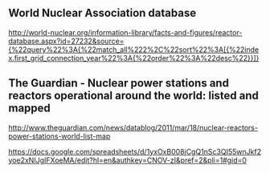 ## World Nuclear Association database
http://world-nuclear.org/information-library/facts-and-figures/reactor-database.aspx?id=27232&source={%22query%22%3A{%22match_all%222%2C%22sort%22%3A[{%22index.first_grid_connection_year%22%3A{%22order%22%3A%22desc%22}}]}

## The Guardian - Nuclear power stations and reactors operational around the world: listed and mapped
http://www.theguardian.com/news/datablog/2011/mar/18/nuclear-reactors-power-stations-world-list-map

https://docs.google.com/spreadsheets/d/1yxOxB008jCgQ1nSc3QI55wnJkf2yoe2xNIJgIFXoeMA/edit?hl=en&authkey=CNOV-zI&pref=2&pli=1#gid=0
